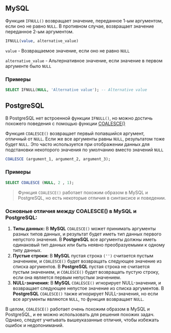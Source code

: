 ## MySQL

Функция `IFNULL()` возвращает значение, переданное 1-ым аргументом, если оно не равно `NULL`. В противном случае, возвращает значение переданное 2-ым аргументом.

```sql
IFNULL(value, alternative_value)
```

`value` - Возвращаемое значение, если оно не равно `NULL`

`alternative_value` - Альтернативное значение, если значение в первом аргументе было `NULL`

### Примеры

```sql
SELECT IFNULL(NULL, 'Alternative value'); -- Alternative value
```

## PostgreSQL

В PostgreSQL нет встроенной функции `IFNULL()`, но можно достичь похожего поведения с помощью функции [COALESCE()](COALESCE.md)

Функция `COALESCE()` возвращает первый попавшийся аргумент, отличный от `NULL`. Если же все аргументы равны `NULL`, результатом тоже будет `NULL`. Это часто используется при отображении данных для подстановки некоторого значения по умолчанию вместо значений `NULL`

```sql
COALESCE (argument_1, argument_2, argument_3);
```
### Примеры

```sql
SELECT COALESCE (NULL, 2 , 1);
```

> Функция `COALESCE()` работает похожим образом в MySQL и PostgreSQL, но есть некоторые отличия в синтаксисе и поведении.

<h3 id="coalesce-diff">Основные отличия между COALESCE() в MySQL и PostgreSQL:</h3>

1) **Типы данных:** В **MySQL** `COALESCE()` может принимать аргументы разных типов данных, и результат будет иметь тип данных первого непустого значения. В **PostgreSQL** все аргументы должны иметь одинаковый тип данных или быть неявно преобразуемыми к одному типу данных.
2) **Пустые строки:** В **MySQL** пустая строка `('')` считается пустым значением, и `COALESCE()` будет возвращать следующее значение из списка аргументов. В **PostgreSQL** пустая строка не считается пустым значением, и `COALESCE()` будет возвращать пустую строку, если она является первым непустым значением.
3) **NULL-значения:** В **MySQL** `COALESCE()` игнорирует NULL-значения, и возвращает следующее непустое значение из списка аргументов. В **PostgreSQL** `COALESCE()` также игнорирует NULL-значения, но если все аргументы являются `NULL`, то функция возвращает `NULL`.

В целом, `COALESCE()` работает очень похожим образом в MySQL и PostgreSQL, и ее можно использовать для решения похожих задач. Однако, следует учитывать вышеуказанные отличия, чтобы избежать ошибок и недопониманий.





